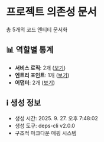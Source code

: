 # 프로젝트 의존성 문서

총 5개의 코드 엔티티 문서화

## 📊 역할별 통계

- **서비스 로직**: 2개 ([보기](service/README.md))
- **엔트리 포인트**: 1개 ([보기](entry-point/README.md))
- **어댑터**: 2개 ([보기](adapter/README.md))

## ℹ️ 생성 정보

- 생성 시간: 2025. 9. 27. 오후 7:48:02
- 생성 도구: deps-cli v2.0.0
- 구조적 마크다운 매핑 시스템

